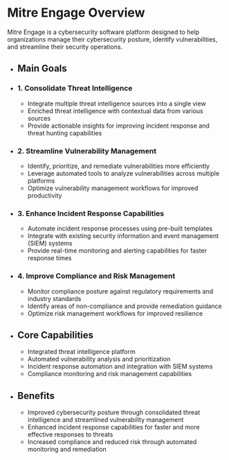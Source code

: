 # Mitre Engage Overview
Mitre Engage is a cybersecurity software platform designed to help organizations manage their cybersecurity posture, identify vulnerabilities, and streamline their security operations.
- ## Main Goals
- ### 1. Consolidate Threat Intelligence
  
  * Integrate multiple threat intelligence sources into a single view
  * Enriched threat intelligence with contextual data from various sources
  * Provide actionable insights for improving incident response and threat hunting capabilities
- ### 2. Streamline Vulnerability Management
  
  * Identify, prioritize, and remediate vulnerabilities more efficiently
  * Leverage automated tools to analyze vulnerabilities across multiple platforms
  * Optimize vulnerability management workflows for improved productivity
- ### 3. Enhance Incident Response Capabilities
  
  * Automate incident response processes using pre-built templates
  * Integrate with existing security information and event management (SIEM) systems
  * Provide real-time monitoring and alerting capabilities for faster response times
- ### 4. Improve Compliance and Risk Management
  
  * Monitor compliance posture against regulatory requirements and industry standards
  * Identify areas of non-compliance and provide remediation guidance
  * Optimize risk management workflows for improved resilience
- ## Core Capabilities
  
  * Integrated threat intelligence platform
  * Automated vulnerability analysis and prioritization
  * Incident response automation and integration with SIEM systems
  * Compliance monitoring and risk management capabilities
- ## Benefits
  
  * Improved cybersecurity posture through consolidated threat intelligence and streamlined vulnerability management
  * Enhanced incident response capabilities for faster and more effective responses to threats
  * Increased compliance and reduced risk through automated monitoring and remediation